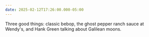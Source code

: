 ```yaml
---
date: 2025-02-12T17:26:00.000-05:00
---
```

Three good things: classic bebop, the ghost pepper ranch sauce at Wendy's, and Hank Green talking about Galilean moons.
